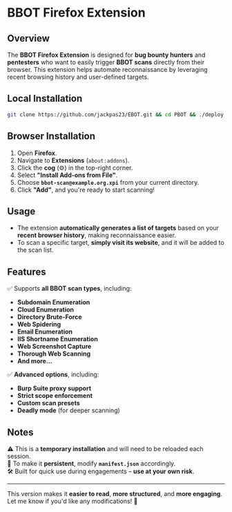
# **BBOT Firefox Extension**  

## **Overview**  
The **BBOT Firefox Extension** is designed for **bug bounty hunters** and **pentesters** who want to easily trigger **BBOT scans** directly from their browser. This extension helps automate reconnaissance by leveraging recent browsing history and user-defined targets.  

## Local Installation
```bash
git clone https://github.com/jackpas23/EBOT.git && cd PBOT && ./deploy.sh
```
## **Browser Installation**  
1. Open **Firefox**.
2. Navigate to **Extensions** (`about:addons`).  
3. Click the **cog** (⚙️) in the top-right corner.  
4. Select **"Install Add-ons from File"**.  
5. Choose **`bbot-scan@example.org.xpi`** from your current directory.  
6. Click **"Add"**, and you're ready to start scanning!  

## **Usage**  
- The extension **automatically generates a list of targets** based on your **recent browser history**, making reconnaissance easier.  
- To scan a specific target, **simply visit its website**, and it will be added to the scan list.  

## **Features**  
✅ Supports **all BBOT scan types**, including:  
  - **Subdomain Enumeration**  
  - **Cloud Enumeration**  
  - **Directory Brute-Force**  
  - **Web Spidering**  
  - **Email Enumeration**  
  - **IIS Shortname Enumeration**  
  - **Web Screenshot Capture**  
  - **Thorough Web Scanning**  
  - **And more...**  

✅ **Advanced options**, including:  
  - **Burp Suite proxy support**  
  - **Strict scope enforcement**  
  - **Custom scan presets**  
  - **Deadly mode** (for deeper scanning)  

## **Notes**  
⚠️ This is a **temporary installation** and will need to be reloaded each session.  
📌 To make it **persistent**, modify **`manifest.json`** accordingly.  
🛠️ Built for quick use during engagements – **use at your own risk**.  

---

This version makes it **easier to read**, **more structured**, and **more engaging**. Let me know if you'd like any modifications! 🚀
